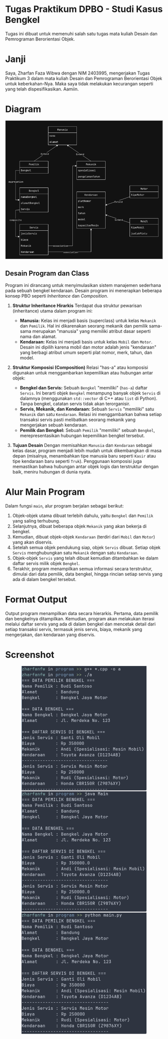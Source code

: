 # Tugas Praktikum DPBO - Studi Kasus Bengkel

Tugas ini dibuat untuk memenuhi salah satu tugas mata kuliah Desain dan Pemrograman Berorientasi Objek.

# Janji

Saya, Zharfan Faza Wibwa dengan NIM 2403995, mengerjakan Tugas Praktikum 3 dalam mata kuliah Desain dan Pemrograman Berorientasi Objek untuk keberkahan-Nya. Maka saya tidak melakukan kecurangan seperti yang telah dispesifikasikan. Aamiin.

# Diagram

<div style = "text-align: center;">
    <img src = "diagram-tp3.png">
</div>

## Desain Program dan Class

Program ini dirancang untuk menyimulasikan sistem manajemen sederhana pada sebuah bengkel kendaraan. Desain program ini menerapkan beberapa konsep PBO seperti _Inheritance_ dan _Composition_.

1.  **Struktur Inheritance Hirarkis**
    Terdapat dua struktur pewarisan (inheritance) utama dalam program ini:
    - **Manusia:** Kelas ini menjadi basis (superclass) untuk kelas `Mekanik` dan `Pemilik`. Hal ini dikarenakan seorang mekanik dan pemilik sama-sama merupakan "manusia" yang memiliki atribut dasar seperti nama dan alamat.
    - **Kendaraan:** Kelas ini menjadi basis untuk kelas `Mobil` dan `Motor`. Desain ini dipilih karena mobil dan motor adalah jenis "kendaraan" yang berbagi atribut umum seperti plat nomor, merk, tahun, dan model.

2.  **Struktur Komposisi (Composition)**
    Relasi "has-a" atau komposisi digunakan untuk menggambarkan kepemilikan atau hubungan antar objek:
    - **Bengkel dan Servis:** Sebuah `Bengkel` "memiliki" (`has-a`) daftar `Servis`. Ini berarti objek `Bengkel` menampung banyak objek `Servis` di dalamnya (menggunakan `std::vector` di C++ atau `list` di Python). Tanpa bengkel, catatan servis tidak akan terorganisir.
    - **Servis, Mekanik, dan Kendaraan:** Sebuah `Servis` "memiliki" satu `Mekanik` dan satu `Kendaraan`. Relasi ini menggambarkan bahwa setiap transaksi servis pasti melibatkan seorang mekanik yang mengerjakan sebuah kendaraan.
    - **Pemilik dan Bengkel:** Sebuah `Pemilik` "memiliki" sebuah `Bengkel`, merepresentasikan hubungan kepemilikan bengkel tersebut.

3.  **Tujuan Desain**
    Dengan memisahkan `Manusia` dan `Kendaraan` sebagai kelas dasar, program menjadi lebih mudah untuk dikembangkan di masa depan (misalnya, menambahkan tipe manusia baru seperti `Kasir` atau tipe kendaraan baru seperti `Truk`). Penggunaan komposisi juga memastikan bahwa hubungan antar objek logis dan terstruktur dengan baik, meniru hubungan di dunia nyata.

# Alur Main Program

Dalam fungsi `main`, alur program berjalan sebagai berikut:

1.  Objek-objek utama dibuat terlebih dahulu, yaitu `Bengkel` dan `Pemilik` yang saling terhubung.
2.  Selanjutnya, dibuat beberapa objek `Mekanik` yang akan bekerja di bengkel.
3.  Kemudian, dibuat objek-objek `Kendaraan` (terdiri dari `Mobil` dan `Motor`) yang akan diservis.
4.  Setelah semua objek pendukung siap, objek `Servis` dibuat. Setiap objek `Servis` menghubungkan satu `Mekanik` dengan satu `Kendaraan`.
5.  Objek-objek `Servis` yang telah dibuat kemudian ditambahkan ke dalam daftar servis milik objek `Bengkel`.
6.  Terakhir, program menampilkan semua informasi secara terstruktur, dimulai dari data pemilik, data bengkel, hingga rincian setiap servis yang ada di dalam bengkel tersebut.

# Format Output

Output program menampilkan data secara hierarkis. Pertama, data pemilik dan bengkelnya ditampilkan. Kemudian, program akan melakukan iterasi melalui daftar servis yang ada di dalam bengkel dan mencetak detail dari setiap transaksi servis, termasuk jenis servis, biaya, mekanik yang mengerjakan, dan kendaraan yang diservis.

# Screenshot

<div style = "text-align: center;">
    <img src = "cpp/screenshot/cpp.png" width = "400px">
</div>
<div style = "text-align: center;">
    <img src = "java/screenshot/java.png" width = "400px">
</div>
<div style = "text-align: center;">
    <img src = "python/screenshot/python.png" width = "400px">
</div>
